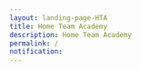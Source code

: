 ```yaml
---
layout: landing-page-HTA
title: Home Team Academy
description: Home Team Academy
permalink: /
notification: 
---
```


